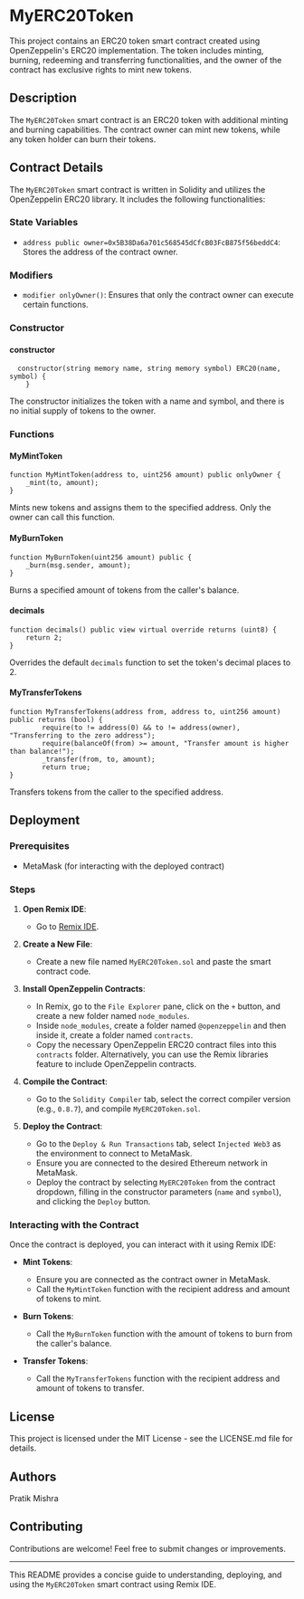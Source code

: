 # MyERC20Token

This project contains an ERC20 token smart contract created using OpenZeppelin's ERC20 implementation. The token includes minting, burning, redeeming and transferring functionalities, and the owner of the contract has exclusive rights to mint new tokens.

## Description

The `MyERC20Token` smart contract is an ERC20 token with additional minting and burning capabilities. The contract owner can mint new tokens, while any token holder can burn their tokens.

## Contract Details

The `MyERC20Token` smart contract is written in Solidity and utilizes the OpenZeppelin ERC20 library. It includes the following functionalities:

### State Variables

- `address public owner=0x5B38Da6a701c568545dCfcB03FcB875f56beddC4`: Stores the address of the contract owner.

### Modifiers

- `modifier onlyOwner()`: Ensures that only the contract owner can execute certain functions.

### Constructor

#### constructor

```solidity
  constructor(string memory name, string memory symbol) ERC20(name, symbol) {
    }
```
The constructor initializes the token with a name and symbol, and there is no initial supply of tokens to the owner.

### Functions

#### MyMintToken

```solidity
function MyMintToken(address to, uint256 amount) public onlyOwner {
    _mint(to, amount);
}
```
Mints new tokens and assigns them to the specified address. Only the owner can call this function.

#### MyBurnToken

```solidity
function MyBurnToken(uint256 amount) public {
    _burn(msg.sender, amount);
}
```
Burns a specified amount of tokens from the caller's balance.

#### decimals

```solidity
function decimals() public view virtual override returns (uint8) {
    return 2;
}
```
Overrides the default `decimals` function to set the token's decimal places to 2.

#### MyTransferTokens

```solidity
function MyTransferTokens(address from, address to, uint256 amount) public returns (bool) {
        require(to != address(0) && to != address(owner), "Transferring to the zero address");
        require(balanceOf(from) >= amount, "Transfer amount is higher than balance!");
        _transfer(from, to, amount);
        return true;
}
```
Transfers tokens from the caller to the specified address.

## Deployment

### Prerequisites

- MetaMask (for interacting with the deployed contract)

### Steps

1. **Open Remix IDE**:
    - Go to [Remix IDE](https://remix.ethereum.org/).

2. **Create a New File**:
    - Create a new file named `MyERC20Token.sol` and paste the smart contract code.

3. **Install OpenZeppelin Contracts**:
    - In Remix, go to the `File Explorer` pane, click on the `+` button, and create a new folder named `node_modules`.
    - Inside `node_modules`, create a folder named `@openzeppelin` and then inside it, create a folder named `contracts`.
    - Copy the necessary OpenZeppelin ERC20 contract files into this `contracts` folder. Alternatively, you can use the Remix libraries feature to include OpenZeppelin contracts.

4. **Compile the Contract**:
    - Go to the `Solidity Compiler` tab, select the correct compiler version (e.g., `0.8.7`), and compile `MyERC20Token.sol`.

5. **Deploy the Contract**:
    - Go to the `Deploy & Run Transactions` tab, select `Injected Web3` as the environment to connect to MetaMask.
    - Ensure you are connected to the desired Ethereum network in MetaMask.
    - Deploy the contract by selecting `MyERC20Token` from the contract dropdown, filling in the constructor parameters (`name` and `symbol`), and clicking the `Deploy` button.

### Interacting with the Contract

Once the contract is deployed, you can interact with it using Remix IDE:

- **Mint Tokens**:
    - Ensure you are connected as the contract owner in MetaMask.
    - Call the `MyMintToken` function with the recipient address and amount of tokens to mint.

- **Burn Tokens**:
    - Call the `MyBurnToken` function with the amount of tokens to burn from the caller's balance.

- **Transfer Tokens**:
    - Call the `MyTransferTokens` function with the recipient address and amount of tokens to transfer.

## License

This project is licensed under the MIT License - see the LICENSE.md file for details.

## Authors

Pratik Mishra

## Contributing

Contributions are welcome! Feel free to submit changes or improvements.

---

This README provides a concise guide to understanding, deploying, and using the `MyERC20Token` smart contract using Remix IDE.
